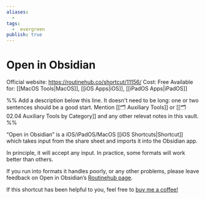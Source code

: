 ```yaml
---
aliases:
  -
tags:
  -  evergreen
publish: true
---
```


# Open in Obsidian

Official website: https://routinehub.co/shortcut/11156/
Cost: Free
Available for:  [[MacOS Tools|MacOS]], [[iOS Apps|iOS]], [[iPadOS Apps|iPadOS]] 

%% Add a description below this line. It doesn't need to be long: one or two sentences should be a good start. Mention [[🗂️ Auxiliary Tools]] or [[🗂️ 02.04 Auxiliary Tools by Category]] and any other relevat notes in this vault. %%

“Open in Obsidian” is a iOS/iPadOS/MacOS [[iOS Shortcuts|Shortcut]] which takes input from the share sheet and imports it into the Obsidian app.

In principle, it will accept any input. In practice, some formats will work better than others. 

If you run into formats it handles poorly, or any other problems, please leave feedback on Open in Obsidian’s [Routinehub page](https://routinehub.co/shortcut/11156/).

If this shortcut has been helpful to you, feel free to [buy me a coffee!](https://www.buymeacoffee.com/calion)